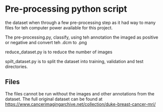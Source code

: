 # Pre-processing python script
the dataset when through a few pre-processing step as it had way to many files for teh computer power available for this project.

The pre-processing.py, classify, using teh annotation the imaged as positive or negative and convert teh .dcm to .png

reduce_dataset.py is to reduce the number of images

spilt_dataset.py is to split the dataset into training, validation and test directories. 

## Files
The files cannot be run without the images and other annotations from the dataset. The full original dataset can be found at https://www.cancerimagingarchive.net/collection/duke-breast-cancer-mri/ 